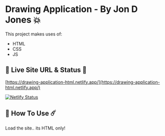 # Drawing Application - By Jon D Jones 💥

This project makes uses of:

- HTML
- CSS
- JS

## 👻 Live Site URL & Status 👺

[https://drawing-application-html.netlify.app/](https://drawing-application-html.netlify.app/)

[![Netlify Status](https://api.netlify.com/api/v1/badges/f4454504-d1e9-49b5-a0c6-996d0d5dcab1/deploy-status)](https://app.netlify.com/sites/drawing-application-html/deploys)

## 👾 How To Use ☄️

Load the site.. its HTML only!
